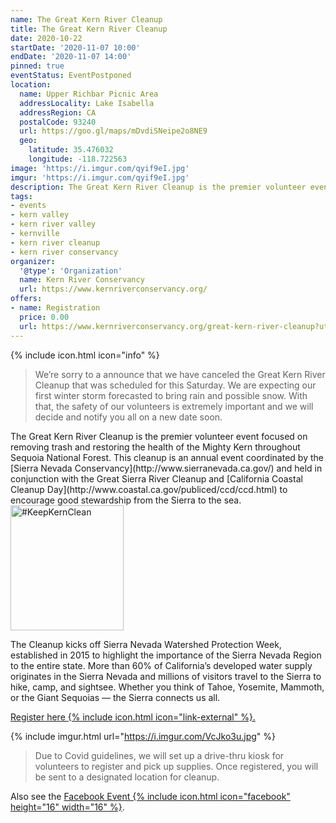 ```yaml
---
name: The Great Kern River Cleanup
title: The Great Kern River Cleanup
date: 2020-10-22
startDate: '2020-11-07 10:00'
endDate: '2020-11-07 14:00'
pinned: true
eventStatus: EventPostponed
location:
  name: Upper Richbar Picnic Area
  addressLocality: Lake Isabella
  addressRegion: CA
  postalCode: 93240
  url: https://goo.gl/maps/mDvdiSNeipe2o8NE9
  geo:
    latitude: 35.476032
    longitude: -118.722563
image: 'https://i.imgur.com/qyif9eI.jpg'
imgur: 'https://i.imgur.com/qyif9eI.jpg'
description: The Great Kern River Cleanup is the premier volunteer event focused on removing trash and restoring the health of the Mighty Kern throughout Sequoia National Forest
tags:
- events
- kern valley
- kern river valley
- kernville
- kern river cleanup
- kern river conservancy
organizer:
  '@type': 'Organization'
  name: Kern River Conservancy
  url: https://www.kernriverconservancy.org/
offers:
- name: Registration
  price: 0.00
  url: https://www.kernriverconservancy.org/great-kern-river-cleanup?utm_source=kern-valley-events&utm_medium=referral
---
```

<div class="status-box info">
{% include icon.html icon="info" %}
<blockquote>We’re sorry to a announce that we have canceled the Great Kern River Cleanup that was scheduled for this Saturday. We are expecting our first winter storm forecasted to bring rain and possible snow. With that, the safety of our volunteers is extremely important and we will decide and notify you all on a new date soon.</blockquote>
</div>
The Great Kern River Cleanup is the premier volunteer event focused on removing
trash and restoring the health of the Mighty Kern throughout Sequoia National Forest.
This cleanup is an annual event coordinated by the [Sierra Nevada Conservancy](http://www.sierranevada.ca.gov/)
and held in conjunction with the Great Sierra River Cleanup and [California Coastal Cleanup Day](http://www.coastal.ca.gov/publiced/ccd/ccd.html)
to encourage good stewardship from the Sierra to the sea.
<a href="https://www.kernriverconservancy.org/?utm_source=kern-valley-events&amp;utm_medium=web&amp;utm_campaign=keep-kern-clean" target="_blank" rel="noopener external" title="#KeepKernClean" class="float-right inline-block">
<img src="https://cdn.kernvalley.us/img/keep-kern-clean.svg" alt="#KeepKernClean" decoding="async" loading="lazy" crossorigin="anonymous" referrerpolicy="no-referrer" width="181" height="200" />
</a>

The Cleanup kicks off Sierra Nevada Watershed Protection Week, established in 2015
to highlight the importance of the Sierra Nevada Region to the entire state. More
than 60% of California’s developed water supply originates in the Sierra Nevada
and millions of visitors travel to the Sierra to hike, camp, and sightsee. Whether
you think of Tahoe, Yosemite, Mammoth, or the Giant Sequoias — the Sierra connects us all.

<a href="https://www.kernriverconservancy.org/great-kern-river-cleanup?utm_source=kern-valley-events&utm_medium=referral" rel="external noopener">Register here {% include icon.html icon="link-external" %}.</a>

{% include imgur.html url="https://i.imgur.com/VcJko3u.jpg" %}

> Due to Covid guidelines, we will set up a drive-thru kiosk for volunteers to register
> and pick up supplies. Once registered, you will be sent to a designated location for cleanup.

Also see the [Facebook Event {% include icon.html icon="facebook" height="16" width="16" %}](https://www.facebook.com/events/650714055628629/).

